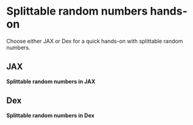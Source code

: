 # Splittable random numbers hands-on

Choose either JAX or Dex for a quick hands-on with splittable random numbers.


## JAX

**Splittable random numbers in JAX**

## Dex

**Splittable random numbers in Dex**


